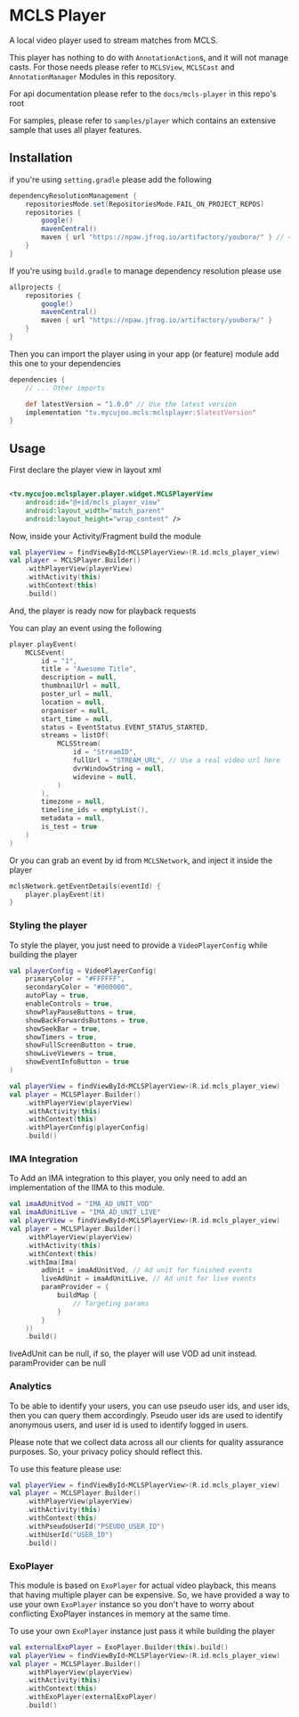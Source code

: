 # MCLS Player

A local video player used to stream matches from MCLS.

This player has nothing to do with `AnnotationAction`s, and it will not manage casts.
For those needs please refer to `MCLSView`, `MCLSCast` and `AnnotationManager` Modules in this
repository.

For api documentation please refer to the `docs/mcls-player` in this repo's root

For samples, please refer to `samples/player` which contains an extensive sample that uses all
player features.

## Installation

if you're using `setting.gradle` please add the following

```groovy
dependencyResolutionManagement {
    repositoriesMode.set(RepositoriesMode.FAIL_ON_PROJECT_REPOS)
    repositories {
        google()
        mavenCentral()
        maven { url "https://npaw.jfrog.io/artifactory/youbora/" } // <-- This one
    }
}
```

If you're using `build.gradle` to manage dependency resolution please use

```groovy
allprojects {
    repositories {
        google()
        mavenCentral()
        maven { url "https://npaw.jfrog.io/artifactory/youbora/" }
    }
}
```

Then you can import the player using in your app (or feature) module add this one to your
dependencies

```groovy
dependencies {
    // ... Other imports 

    def latestVersion = "1.0.0" // Use the latest version
    implementation "tv.mycujoo.mcls:mclsplayer:$latestVersion"
}
```

## Usage

First declare the player view in layout xml

```xml

<tv.mycujoo.mclsplayer.player.widget.MCLSPlayerView
    android:id="@+id/mcls_player_view"
    android:layout_width="match_parent"
    android:layout_height="wrap_content" />
```

Now, inside your Activity/Fragment build the module

```kotlin
val playerView = findViewById<MCLSPlayerView>(R.id.mcls_player_view)
val player = MCLSPlayer.Builder()
    .withPlayerView(playerView)
    .withActivity(this)
    .withContext(this)
    .build()
```

And, the player is ready now for playback requests

You can play an event using the following

```kotlin
player.playEvent(
    MCLSEvent(
        id = "1",
        title = "Awesome Title",
        description = null,
        thumbnailUrl = null,
        poster_url = null,
        location = null,
        organiser = null,
        start_time = null,
        status = EventStatus.EVENT_STATUS_STARTED,
        streams = listOf(
            MCLSStream(
                id = "StreamID",
                fullUrl = "STREAM_URL", // Use a real video url here
                dvrWindowString = null,
                widevine = null,
            )
        ),
        timezone = null,
        timeline_ids = emptyList(),
        metadata = null,
        is_test = true
    )
)
```

Or you can grab an event by id from `MCLSNetwork`, and inject it inside the player

```kotlin
mclsNetwork.getEventDetails(eventId) {
    player.playEvent(it)
}
```

### Styling the player

To style the player, you just need to provide a `VideoPlayerConfig` while building the player

```kotlin
val playerConfig = VideoPlayerConfig(
    primaryColor = "#FFFFFF",
    secondaryColor = "#000000",
    autoPlay = true,
    enableControls = true,
    showPlayPauseButtons = true,
    showBackForwardsButtons = true,
    showSeekBar = true,
    showTimers = true,
    showFullScreenButton = true,
    showLiveViewers = true,
    showEventInfoButton = true
)

val playerView = findViewById<MCLSPlayerView>(R.id.mcls_player_view)
val player = MCLSPlayer.Builder()
    .withPlayerView(playerView)
    .withActivity(this)
    .withContext(this)
    .withPlayerConfig(playerConfig)
    .build()
```

### IMA Integration

To Add an IMA integration to this player, you only need to add an implementation of the IIMA to this
module.

```kotlin
val imaAdUnitVod = "IMA_AD_UNIT_VOD"
val imaAdUnitLive = "IMA_AD_UNIT_LIVE"
val playerView = findViewById<MCLSPlayerView>(R.id.mcls_player_view)
val player = MCLSPlayer.Builder()
    .withPlayerView(playerView)
    .withActivity(this)
    .withContext(this)
    .withIma(Ima(
        adUnit = imaAdUnitVod, // Ad unit for finished events
        liveAdUnit = imaAdUnitLive, // Ad unit for live events
        paramProvider = {
            buildMap {
                // Targeting params
            }
        }
    ))
    .build()
```

liveAdUnit can be null, if so, the player will use VOD ad unit instead.
paramProvider can be null

### Analytics

To be able to identify your users, you can use pseudo user ids, and user ids, then you can query
them accordingly. Pseudo user ids are used to identify anonymous users, and user id is used to
identify logged in users.

Please note that we collect data across all our clients for quality assurance purposes. So, your
privacy policy should reflect this.

To use this feature please use:

```kotlin
val playerView = findViewById<MCLSPlayerView>(R.id.mcls_player_view)
val player = MCLSPlayer.Builder()
    .withPlayerView(playerView)
    .withActivity(this)
    .withContext(this)
    .withPseudoUserId("PSEUDO_USER_ID")
    .withUserId("USER_ID")
    .build()
```

### ExoPlayer

This module is based on `ExoPlayer` for actual video playback, this means that having multiple player can be expensive.
So, we have provided a way to use your own `ExoPlayer` instance so you don't have to worry about
conflicting ExoPlayer instances in memory at the same time.

To use your own `ExoPlayer` instance just pass it while building the player

```kotlin
val externalExoPlayer = ExoPlayer.Builder(this).build()
val playerView = findViewById<MCLSPlayerView>(R.id.mcls_player_view)
val player = MCLSPlayer.Builder()
    .withPlayerView(playerView)
    .withActivity(this)
    .withContext(this)
    .withExoPlayer(externalExoPlayer)
    .build()
```

